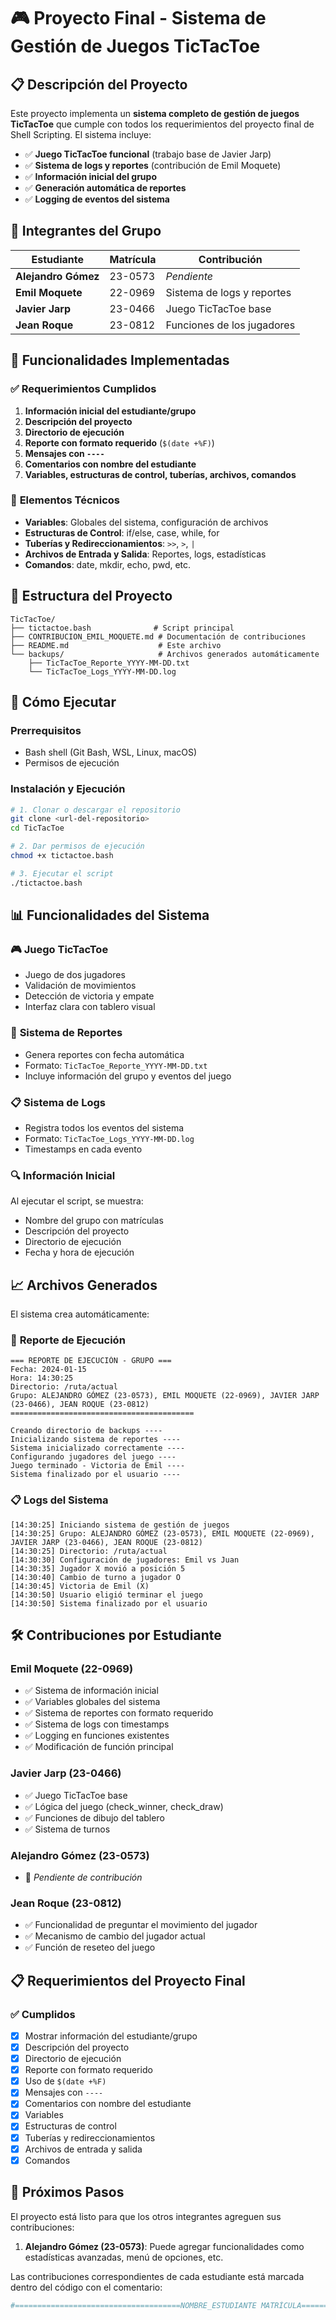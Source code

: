 # 🎮 Proyecto Final - Sistema de Gestión de Juegos TicTacToe

## 📋 Descripción del Proyecto

Este proyecto implementa un **sistema completo de gestión de juegos TicTacToe** que cumple con todos los requerimientos del proyecto final de Shell Scripting. El sistema incluye:

- ✅ **Juego TicTacToe funcional** (trabajo base de Javier Jarp)
- ✅ **Sistema de logs y reportes** (contribución de Emil Moquete)
- ✅ **Información inicial del grupo**
- ✅ **Generación automática de reportes**
- ✅ **Logging de eventos del sistema**

## 👥 Integrantes del Grupo

| Estudiante | Matrícula | Contribución |
|------------|-----------|--------------|
| **Alejandro Gómez** | 23-0573 | *Pendiente* |
| **Emil Moquete** | 22-0969 | Sistema de logs y reportes |
| **Javier Jarp** | 23-0466 | Juego TicTacToe base |
| **Jean Roque** | 23-0812 | Funciones de los jugadores |

## 🚀 Funcionalidades Implementadas

### ✅ **Requerimientos Cumplidos**

1. **Información inicial del estudiante/grupo**
2. **Descripción del proyecto**
3. **Directorio de ejecución**
4. **Reporte con formato requerido** (`$(date +%F)`)
5. **Mensajes con `----`**
6. **Comentarios con nombre del estudiante**
7. **Variables, estructuras de control, tuberías, archivos, comandos**

### 🔧 **Elementos Técnicos**

- **Variables**: Globales del sistema, configuración de archivos
- **Estructuras de Control**: if/else, case, while, for
- **Tuberías y Redireccionamientos**: `>>`, `>`, `|`
- **Archivos de Entrada y Salida**: Reportes, logs, estadísticas
- **Comandos**: date, mkdir, echo, pwd, etc.

## 📁 Estructura del Proyecto

```
TicTacToe/
├── tictactoe.bash              # Script principal
├── CONTRIBUCION_EMIL_MOQUETE.md # Documentación de contribuciones
├── README.md                    # Este archivo
└── backups/                     # Archivos generados automáticamente
    ├── TicTacToe_Reporte_YYYY-MM-DD.txt
    └── TicTacToe_Logs_YYYY-MM-DD.log
```

## 🎯 Cómo Ejecutar

### Prerrequisitos
- Bash shell (Git Bash, WSL, Linux, macOS)
- Permisos de ejecución

### Instalación y Ejecución

```bash
# 1. Clonar o descargar el repositorio
git clone <url-del-repositorio>
cd TicTacToe

# 2. Dar permisos de ejecución
chmod +x tictactoe.bash

# 3. Ejecutar el script
./tictactoe.bash
```

## 📊 Funcionalidades del Sistema

### 🎮 **Juego TicTacToe**
- Juego de dos jugadores
- Validación de movimientos
- Detección de victoria y empate
- Interfaz clara con tablero visual

### 📝 **Sistema de Reportes**
- Genera reportes con fecha automática
- Formato: `TicTacToe_Reporte_YYYY-MM-DD.txt`
- Incluye información del grupo y eventos del juego

### 📋 **Sistema de Logs**
- Registra todos los eventos del sistema
- Formato: `TicTacToe_Logs_YYYY-MM-DD.log`
- Timestamps en cada evento

### 🔍 **Información Inicial**
Al ejecutar el script, se muestra:
- Nombre del grupo con matrículas
- Descripción del proyecto
- Directorio de ejecución
- Fecha y hora de ejecución

## 📈 Archivos Generados

El sistema crea automáticamente:

### 📄 **Reporte de Ejecución**
```
=== REPORTE DE EJECUCIÓN - GRUPO ===
Fecha: 2024-01-15
Hora: 14:30:25
Directorio: /ruta/actual
Grupo: ALEJANDRO GÓMEZ (23-0573), EMIL MOQUETE (22-0969), JAVIER JARP (23-0466), JEAN ROQUE (23-0812)
=========================================

Creando directorio de backups ----
Inicializando sistema de reportes ----
Sistema inicializado correctamente ----
Configurando jugadores del juego ----
Juego terminado - Victoria de Emil ----
Sistema finalizado por el usuario ----
```

### 📋 **Logs del Sistema**
```
[14:30:25] Iniciando sistema de gestión de juegos
[14:30:25] Grupo: ALEJANDRO GÓMEZ (23-0573), EMIL MOQUETE (22-0969), JAVIER JARP (23-0466), JEAN ROQUE (23-0812)
[14:30:25] Directorio: /ruta/actual
[14:30:30] Configuración de jugadores: Emil vs Juan
[14:30:35] Jugador X movió a posición 5
[14:30:40] Cambio de turno a jugador O
[14:30:45] Victoria de Emil (X)
[14:30:50] Usuario eligió terminar el juego
[14:30:50] Sistema finalizado por el usuario
```

## 🛠️ Contribuciones por Estudiante

### Emil Moquete (22-0969)
- ✅ Sistema de información inicial
- ✅ Variables globales del sistema
- ✅ Sistema de reportes con formato requerido
- ✅ Sistema de logs con timestamps
- ✅ Logging en funciones existentes
- ✅ Modificación de función principal

### Javier Jarp (23-0466)
- ✅ Juego TicTacToe base
- ✅ Lógica del juego (check_winner, check_draw)
- ✅ Funciones de dibujo del tablero
- ✅ Sistema de turnos

### Alejandro Gómez (23-0573)
- 🔄 *Pendiente de contribución*

### Jean Roque (23-0812)
- ✅ Funcionalidad de preguntar el movimiento del jugador
- ✅ Mecanismo de cambio del jugador actual
- ✅ Función de reseteo del juego

## 📋 Requerimientos del Proyecto Final

### ✅ **Cumplidos**
- [x] Mostrar información del estudiante/grupo
- [x] Descripción del proyecto
- [x] Directorio de ejecución
- [x] Reporte con formato requerido
- [x] Uso de `$(date +%F)`
- [x] Mensajes con `----`
- [x] Comentarios con nombre del estudiante
- [x] Variables
- [x] Estructuras de control
- [x] Tuberías y redireccionamientos
- [x] Archivos de entrada y salida
- [x] Comandos

## 🎯 Próximos Pasos

El proyecto está listo para que los otros integrantes agreguen sus contribuciones:

1. **Alejandro Gómez (23-0573)**: Puede agregar funcionalidades como estadísticas avanzadas, menú de opciones, etc.

Las contribuciones correspondientes de cada estudiante está marcada dentro del código con el comentario:
```bash
#=====================================NOMBRE_ESTUDIANTE MATRÍCULA==============================
```

